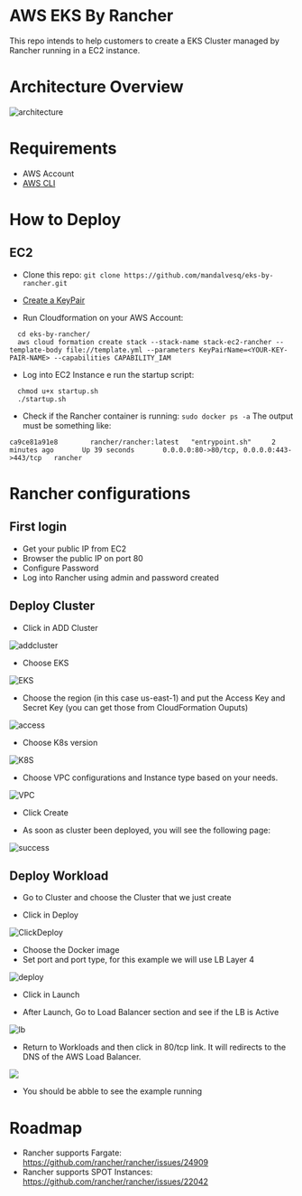 # AWS EKS By Rancher

This repo intends to help customers to create a EKS Cluster managed by Rancher running in a EC2 instance.

# Architecture Overview

![architecture](images/architecture.png)

# Requirements

- AWS Account 
- [AWS CLI](https://docs.aws.amazon.com/pt_br/cli/latest/userguide/cli-chap-install.html)

# How to Deploy

## EC2

- Clone this repo: 
` git clone https://github.com/mandalvesq/eks-by-rancher.git `

- [Create a KeyPair](https://docs.aws.amazon.com/pt_br/AWSEC2/latest/UserGuide/ec2-key-pairs.html)

- Run Cloudformation on your AWS Account: 

``` 
  cd eks-by-rancher/
  aws cloud formation create stack --stack-name stack-ec2-rancher --template-body file://template.yml --parameters KeyPairName=<YOUR-KEY-PAIR-NAME> --capabilities CAPABILITY_IAM
```

- Log into EC2 Instance e run the startup script:

```
  chmod u+x startup.sh
  ./startup.sh
```

- Check if the Rancher container is running: `sudo docker ps -a`
The output must be something like: 

`ca9ce81a91e8        rancher/rancher:latest   "entrypoint.sh"     2 minutes ago       Up 39 seconds       0.0.0.0:80->80/tcp, 0.0.0.0:443->443/tcp   rancher`

# Rancher configurations 

## First login 
- Get your public IP from EC2 
- Browser the public IP on port 80
- Configure Password 
- Log into Rancher using admin and password created

## Deploy Cluster 

- Click in ADD Cluster 

![addcluster](images/addcluster.png)

- Choose EKS

![EKS](images/eks.png)

- Choose the region (in this case us-east-1) and put the Access Key and Secret Key (you can get those from CloudFormation Ouputs)

![access](images/accesskey-secretkey.png)

- Choose K8s version

![K8S](images/cluster-k8s.png)

- Choose VPC configurations and Instance type based on your needs.


![VPC](images/cluster-vpc.png)

- Click Create

- As soon as cluster been deployed, you will see the following page:

![success](images/clustersuccess.png)


## Deploy Workload

- Go to Cluster and choose the Cluster that we just create

- Click in Deploy

![ClickDeploy](images/clickindeploy.png)

- Choose the Docker image
- Set port and port type, for this example we will use LB Layer 4

![deploy](images/deploy-workload.png)

- Click in Launch

- After Launch, Go to Load Balancer section and see if the LB is Active

![lb](images/load-balancing.png)

- Return to Workloads and then click in 80/tcp link. It will redirects to the DNS of the AWS Load Balancer.

![](images/80-tcp.png)

- You should be abble to see the example running


# Roadmap 

- Rancher supports Fargate: https://github.com/rancher/rancher/issues/24909
- Rancher supports SPOT Instances: https://github.com/rancher/rancher/issues/22042




